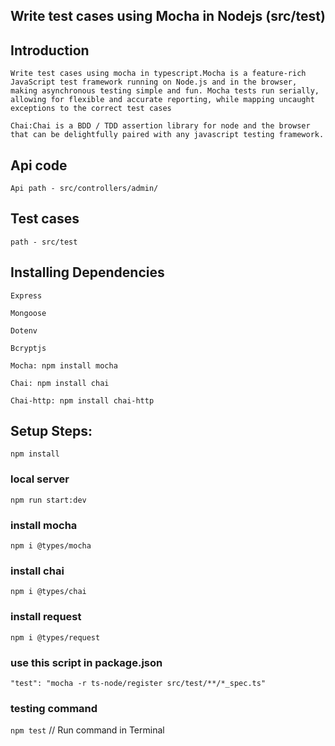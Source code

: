 ## Write test cases using Mocha in Nodejs (src/test)
## Introduction
`Write test cases using mocha in typescript.Mocha is a feature-rich JavaScript test framework running on Node.js and in the browser, making asynchronous testing simple and fun. Mocha tests run serially, allowing for flexible and accurate reporting, while mapping uncaught exceptions to the correct test cases`

`Chai:Chai is a BDD / TDD assertion library for node and the browser that can be delightfully paired with any javascript testing framework.`
## Api code
`Api path - src/controllers/admin/`

## Test cases
`path - src/test`

## Installing Dependencies
`Express`

`Mongoose`

`Dotenv`

`Bcryptjs`

`Mocha: npm install mocha`

`Chai: npm install chai`

`Chai-http: npm install chai-http`
## Setup Steps:
`npm install`
### local server
`npm run start:dev`
### install mocha
`npm i @types/mocha`
### install chai
`npm i @types/chai`
### install request
`npm i @types/request`
### use this script in package.json
`"test": "mocha -r ts-node/register src/test/**/*_spec.ts"`
### testing command
`npm test` // Run command in Terminal
